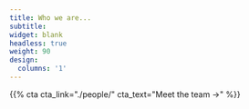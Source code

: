 ```yaml
---
title: Who we are...
subtitle:
widget: blank
headless: true
weight: 90
design:
  columns: '1'
---
```



<!-- <!DOCTYPE html> -->
<!-- <html> -->
  <head>
    <!-- <title>Page Title</title> -->
    <link rel='stylesheet' href='https://cdnjs.cloudflare.com/ajax/libs/font-awesome/4.7.0/css/font-awesome.min.css'>
    <style>
      i.size {
         font-size: 100px;
      }
      .center {
        text-align: center;
      }
   </style>
  </head>
  <body>
  <div class="center">
    <i class='fa fa-group size'></i>
  </div>
  </body>
<!-- </html> -->

{{% cta cta_link="./people/" cta_text="Meet the team →" %}}
